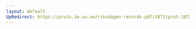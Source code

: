 ```yaml
---
layout: default
UpRedirect: https://pruto.im.uu.se/riksdagen-records-pdf/1873/prot-1873--ak--506/prot-1873--ak--506_001.pdf
---
```

